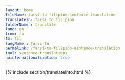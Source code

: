 ```yaml
---
layout: home
fileName: farsi-to-filipino-sentence-translation
translatein: farsi_to_filipino
folderName : translate
lang: en
from: fa
to: fil
langName : farsi-to
permalink: /farsi-to-filipino-sentence-translation
tool: sentence-translations
nointernationalization: true
---
```

{% include section/translateinto.html %}

